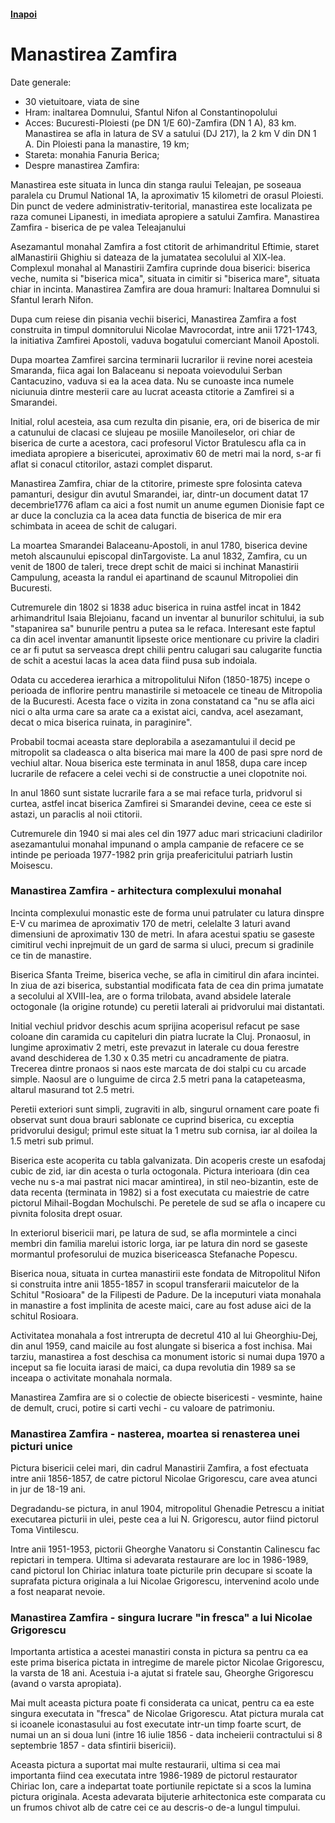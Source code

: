<h4 class="right"><a href="/muntenia">Inapoi</a></h4>

# Manastirea Zamfira

Date generale:

* 30 vietuitoare, viata de sine
* Hram: inaltarea Domnului, Sfantul Nifon al Constantinopolului
* Acces: Bucuresti-Ploiesti (pe DN 1/E 60)-Zamfira (DN 1 A), 83 km. Manastirea se afla in latura de SV a satului (DJ 217), la 2 km V din DN 1 A. Din Ploiesti pana la manastire, 19 km;
* Stareta: monahia Fanuria Berica;
* Despre manastirea Zamfira:

Manastirea este situata in lunca din stanga raului Teleajan, pe soseaua paralela cu Drumul National 1A, la aproximativ 15 kilometri de orasul Ploiesti. Din punct de vedere administrativ-teritorial, manastirea este localizata pe raza comunei Lipanesti, in imediata apropiere a satului Zamfira.
Manastirea Zamfira - biserica de pe valea Teleajanului

Asezamantul monahal Zamfira a fost ctitorit de arhimandritul Eftimie, staret alManastirii Ghighiu si dateaza de la jumatatea secolului al XIX-lea. Complexul monahal al Manastirii Zamfira cuprinde doua biserici: biserica veche, numita si "biserica mica", situata in cimitir si "biserica mare", situata chiar in incinta. Manastirea Zamfira are doua hramuri: Inaltarea Domnului si Sfantul Ierarh Nifon.
 
Dupa cum reiese din pisania vechii biserici, Manastirea Zamfira a fost construita in timpul domnitorului Nicolae Mavrocordat, intre anii 1721-1743, la initiativa Zamfirei Apostoli, vaduva bogatului comerciant Manoil Apostoli.

Dupa  moartea Zamfirei sarcina terminarii lucrarilor ii revine norei acesteia Smaranda, fiica agai Ion Balaceanu si nepoata voievodului Serban Cantacuzino, vaduva si ea la acea data. Nu  se cunoaste inca numele niciunuia dintre mesterii care au  lucrat aceasta ctitorie a Zamfirei si a Smarandei.
 
Initial, rolul acesteia, asa cum rezulta din pisanie, era, ori de biserica de mir a catunului de clacasi ce slujeau pe mosiile Manoileselor, ori chiar de biserica de curte a acestora, caci profesorul Victor Bratulescu afla ca in imediata apropiere a bisericutei, aproximativ 60 de metri mai la nord, s-ar fi aflat si conacul ctitorilor, astazi complet disparut.
 
Manastirea Zamfira, chiar de la ctitorire, primeste spre folosinta cateva pamanturi, desigur din avutul Smarandei, iar, dintr-un document datat 17 decembrie1776 aflam ca aici a fost numit un anume egumen Dionisie fapt ce ar duce la concluzia ca la acea data functia de biserica de mir era schimbata in aceea de schit de calugari.
 
La moartea Smarandei Balaceanu-Apostoli, in anul 1780, biserica devine metoh alscaunului episcopal dinTargoviste. La anul 1832, Zamfira, cu un venit de 1800 de taleri, trece drept schit de maici si inchinat Manastirii Campulung, aceasta la randul ei apartinand de scaunul Mitropoliei din Bucuresti.
 
Cutremurele din 1802 si 1838 aduc biserica in ruina astfel incat in 1842 arhimandritul Isaia Blejoianu, facand un inventar al bunurilor schitului, ia sub "stapanirea sa" bunurile pentru a putea sa le refaca. Interesant este faptul ca din acel inventar amanuntit lipseste orice mentionare cu privire la cladiri ce ar fi putut sa serveasca drept chilii pentru calugari sau calugarite functia de schit a acestui lacas la acea data fiind pusa sub indoiala.
 
Odata cu accederea ierarhica a mitropolitului Nifon (1850-1875) incepe o perioada de inflorire pentru manastirile si metoacele ce tineau de Mitropolia de la Bucuresti. Acesta face o vizita in zona constatand ca "nu se afla aici nici o alta urma care sa arate ca a existat aici, candva, acel asezamant, decat o mica biserica ruinata, in paraginire".
 
Probabil tocmai aceasta stare deplorabila a asezamantului il decid pe mitropolit sa cladeasca o alta biserica mai mare la 400 de pasi spre nord de vechiul altar. Noua biserica este terminata in anul 1858, dupa care incep lucrarile de refacere a celei vechi si de constructie a unei clopotnite noi.
 
In anul 1860 sunt sistate lucrarile fara a se mai reface turla, pridvorul si curtea, astfel incat biserica Zamfirei si Smarandei devine, ceea ce este si astazi, un paraclis al noii ctitorii.
 
Cutremurele din 1940 si mai ales cel din 1977 aduc mari stricaciuni cladirilor asezamantului monahal impunand o ampla campanie de refacere ce se intinde pe perioada 1977-1982 prin grija preafericitului patriarh Iustin Moisescu.

### Manastirea Zamfira - arhitectura complexului monahal

Incinta complexului monastic este de forma unui patrulater cu latura dinspre E-V cu marimea de aproximativ 170 de metri, celelalte 3 laturi avand dimensiuni de aproximativ 130 de metri. In afara acestui spatiu se gaseste cimitirul vechi inprejmuit de un gard de sarma si uluci, precum si gradinile ce tin de manastire.
 
Biserica Sfanta Treime, biserica veche, se afla in cimitirul din afara incintei. In ziua de azi biserica, substantial modificata fata de cea din prima jumatate a secolului al XVIII-lea, are o forma trilobata, avand absidele laterale octogonale (la origine rotunde) cu peretii laterali ai pridvorului mai distantati.
 
Initial vechiul pridvor deschis acum sprijina acoperisul refacut pe sase coloane din caramida cu capiteluri din piatra lucrate la Cluj.  Pronaosul, in lungime aproximativ 2 metri, este prevazut in laterale cu doua ferestre avand deschiderea de 1.30 x 0.35 metri cu ancadramente de piatra. Trecerea dintre pronaos si naos este marcata de doi stalpi cu cu arcade simple. Naosul are o lunguime de circa 2.5 metri pana la catapeteasma, altarul masurand tot 2.5 metri.
 
Peretii exteriori sunt simpli, zugraviti in alb, singurul ornament care poate fi observat sunt doua brauri sablonate ce cuprind biserica, cu exceptia pridvorului desigul; primul este situat la 1 metru sub cornisa, iar al doilea la 1.5 metri sub primul.
 
Biserica este acoperita cu tabla galvanizata. Din acoperis creste un esafodaj cubic de zid, iar din acesta o turla octogonala. Pictura interioara (din cea veche nu s-a mai pastrat nici macar amintirea), in stil neo-bizantin, este de data recenta (terminata in 1982) si a fost executata cu maiestrie de catre pictorul Mihail-Bogdan Mochulschi. Pe peretele de sud se afla o incapere cu pivnita folosita drept osuar.
 
In exteriorul bisericii mari, pe latura de sud, se afla mormintele a cinci membri din familia marelui istoric Iorga, iar pe latura din nord se gaseste mormantul profesorului de muzica bisericeasca Stefanache Popescu.
 
Biserica noua, situata in curtea manastirii este fondata de Mitropolitul Nifon si construita intre anii 1855-1857 in scopul transferarii maicutelor de la Schitul "Rosioara" de la Filipesti de Padure. De la inceputuri viata monahala in manastire a fost implinita de aceste maici, care au fost aduse aici de la schitul Rosioara.
 
Activitatea monahala a fost intrerupta de decretul 410 al lui Gheorghiu-Dej, din anul 1959, cand maicile au fost alungate si biserica a fost inchisa. Mai tarziu, manastirea a fost deschisa ca monument istoric si numai dupa 1970 a inceput sa fie locuita iarasi de maici, ca dupa revolutia din 1989 sa se inceapa o activitate monahala normala.
 
Manastirea Zamfira are si o colectie de obiecte bisericesti - vesminte, haine de demult, cruci, potire si carti vechi - cu valoare de patrimoniu.

### Manastirea Zamfira - nasterea, moartea si renasterea unei picturi unice

Pictura bisericii celei mari, din cadrul Manastirii Zamfira, a fost efectuata intre anii 1856-1857, de catre pictorul Nicolae Grigorescu, care avea atunci in jur de 18-19 ani.
 
Degradandu-se pictura, in anul 1904, mitropolitul Ghenadie Petrescu a initiat executarea picturii in ulei, peste cea a lui N. Grigorescu, autor fiind pictorul Toma Vintilescu.
 
Intre anii 1951-1953, pictorii Gheorghe Vanatoru si Constantin Calinescu fac repictari in tempera. Ultima si adevarata restaurare are loc in 1986-1989, cand pictorul Ion Chiriac inlatura toate picturile prin decupare si scoate la suprafata pictura originala a lui Nicolae Grigorescu, intervenind acolo unde a fost neaparat nevoie.

### Manastirea Zamfira - singura lucrare "in fresca" a lui Nicolae Grigorescu

Importanta artistica a acestei manastiri consta in pictura sa pentru ca ea este prima biserica pictata in intregime de marele pictor Nicolae Grigorescu, la varsta de 18 ani. Acestuia i-a ajutat si fratele sau, Gheorghe Grigorescu (avand o varsta apropiata).
 
Mai mult aceasta pictura poate fi considerata ca unicat, pentru ca ea este singura executata in "fresca" de Nicolae Grigorescu. Atat pictura murala cat si icoanele iconastasului au fost executate intr-un timp foarte scurt, de numai un an si doua luni (intre 16 iulie 1856 - data incheierii contractului si 8 septembrie 1857 - data sfintirii bisericii).
 
Aceasta pictura a suportat mai multe restaurarii, ultima si cea mai importanta fiind cea executata intre 1986-1989 de pictorul restaurator Chiriac Ion, care a indepartat toate portiunile repictate si a scos la lumina pictura originala. Acesta adevarata bijuterie arhitectonica este  comparata cu un frumos chivot alb de catre cei ce au descris-o de-a lungul timpului.

